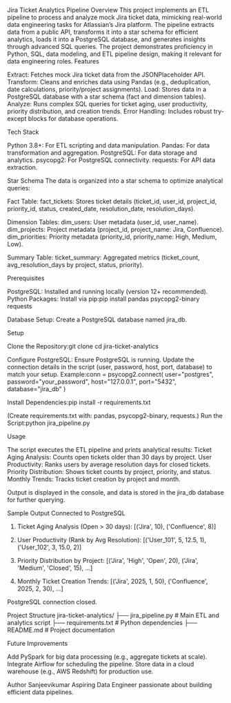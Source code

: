 Jira Ticket Analytics Pipeline
Overview
This project implements an ETL pipeline to process and analyze mock Jira ticket data, mimicking real-world data engineering tasks for Atlassian’s Jira platform. The pipeline extracts data from a public API, transforms it into a star schema for efficient analytics, loads it into a PostgreSQL database, and generates insights through advanced SQL queries. The project demonstrates proficiency in Python, SQL, data modeling, and ETL pipeline design, making it relevant for data engineering roles.
Features

Extract: Fetches mock Jira ticket data from the JSONPlaceholder API.
Transform: Cleans and enriches data using Pandas (e.g., deduplication, date calculations, priority/project assignments).
Load: Stores data in a PostgreSQL database with a star schema (fact and dimension tables).
Analyze: Runs complex SQL queries for ticket aging, user productivity, priority distribution, and creation trends.
Error Handling: Includes robust try-except blocks for database operations.

Tech Stack

Python 3.8+: For ETL scripting and data manipulation.
Pandas: For data transformation and aggregation.
PostgreSQL: For data storage and analytics.
psycopg2: For PostgreSQL connectivity.
requests: For API data extraction.

Star Schema
The data is organized into a star schema to optimize analytical queries:

Fact Table:
fact_tickets: Stores ticket details (ticket_id, user_id, project_id, priority_id, status, created_date, resolution_date, resolution_days).


Dimension Tables:
dim_users: User metadata (user_id, user_name).
dim_projects: Project metadata (project_id, project_name: Jira, Confluence).
dim_priorities: Priority metadata (priority_id, priority_name: High, Medium, Low).


Summary Table:
ticket_summary: Aggregated metrics (ticket_count, avg_resolution_days by project, status, priority).



Prerequisites

PostgreSQL: Installed and running locally (version 12+ recommended).
Python Packages: Install via pip:pip install pandas psycopg2-binary requests


Database Setup: Create a PostgreSQL database named jira_db.

Setup

Clone the Repository:git clone <repository-url>
cd jira-ticket-analytics


Configure PostgreSQL:
Ensure PostgreSQL is running.
Update the connection details in the script (user, password, host, port, database) to match your setup.
Example:conn = psycopg2.connect(
    user="postgres",
    password="your_password",
    host="127.0.0.1",
    port="5432",
    database="jira_db"
)




Install Dependencies:pip install -r requirements.txt

(Create requirements.txt with: pandas, psycopg2-binary, requests.)
Run the Script:python jira_pipeline.py



Usage

The script executes the ETL pipeline and prints analytical results:
Ticket Aging Analysis: Counts open tickets older than 30 days by project.
User Productivity: Ranks users by average resolution days for closed tickets.
Priority Distribution: Shows ticket counts by project, priority, and status.
Monthly Trends: Tracks ticket creation by project and month.


Output is displayed in the console, and data is stored in the jira_db database for further querying.

Sample Output
Connected to PostgreSQL
1. Ticket Aging Analysis (Open > 30 days):
[('Jira', 10), ('Confluence', 8)]

2. User Productivity (Rank by Avg Resolution):
[('User_101', 5, 12.5, 1), ('User_102', 3, 15.0, 2)]

3. Priority Distribution by Project:
[('Jira', 'High', 'Open', 20), ('Jira', 'Medium', 'Closed', 15), ...]

4. Monthly Ticket Creation Trends:
[('Jira', 2025, 1, 50), ('Confluence', 2025, 2, 30), ...]


PostgreSQL connection closed.

Project Structure
jira-ticket-analytics/
├── jira_pipeline.py      # Main ETL and analytics script
├── requirements.txt      # Python dependencies
├── README.md            # Project documentation


Future Improvements

Add PySpark for big data processing (e.g., aggregate tickets at scale).
Integrate Airflow for scheduling the pipeline.
Store data in a cloud warehouse (e.g., AWS Redshift) for production use.

Author
Sanjeevikumar Aspiring Data Engineer passionate about building efficient data pipelines.
